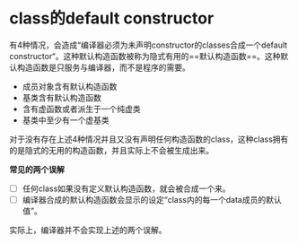 # class的default constructor

有4种情况，会造成“编译器必须为未声明constructor的classes合成一个default constructor“。这种默认构造函数被称为隐式有用的==默认构造函数==。这种默认构造函数是只服务与编译器，而不是程序的需要。

- 成员对象含有默认构造函数
- 基类含有默认构造函数
- 含有虚函数或者派生于一个纯虚类
- 基类中至少有一个虚基类

对于没有存在上述4种情况并且又没有声明任何构造函数的class，这种class拥有的是隐式的无用的构造函数，并且实际上不会被生成出来。

**常见的两个误解**

- [ ] 任何class如果没有定义默认构造函数，就会被合成一个来。
- [ ] 编译器合成的默认构造函数会显示的设定“class内的每一个data成员的默认值”。

实际上，编译器并不会实现上述的两个误解。